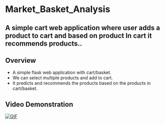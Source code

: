 # Market_Basket_Analysis
## A simple cart web application where user adds a product to cart and based on product In cart it recommends products..
## Overview
* A simple flask web application with cart/basket.
* We can select multiple products and add to cart.
* It predicts and recommends the products based on the products in cart/basket.  

## Video Demonstration
[![GIF](Market.gif)](https://github.com/JayMalde/Market_Basket_Analysis "GIF")
